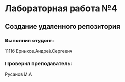 # Лабораторная работа №4
## Создание удаленного репозитория
### Выполнил студент:
1111б
Ерныхов.Андрей.Сергееич
### Проверил преподаватель:
Русанов М.А

